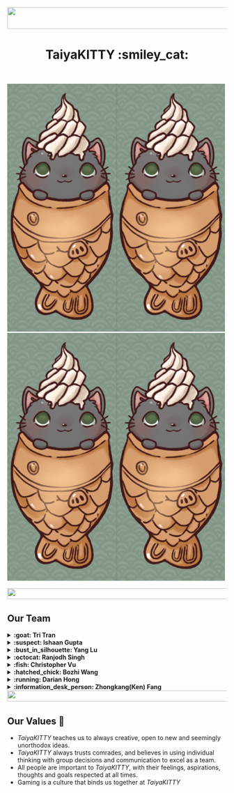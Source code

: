 <img src="https://via.placeholder.com/150/83e0cf/100001?text=+" width=1000 height=50>
<h1 align="center"> TaiyaKITTY :smiley_cat: </h1>
<img src="https://via.placeholder.com/150/83e0cf/100001?text=+" width=1000 height=12>

<span><img src="branding/logo.png" width=250/><img src="branding/logo.png" width=250/><img src="branding/logo.png" width=250/><img src="branding/logo.png" width=250/></span>

<img src="https://via.placeholder.com/150/83e0cf/100001?text=+" width=1000 height=25>

## Our Team 

<details>
  <summary>
  <strong>:goat: Tri Tran</strong>
    
  </summary>
  Math-CS | Junior
  https://github.com/tqt001
</details>

<details>
  <summary>
    <strong>:suspect: Ishaan Gupta</strong>
  </summary>
  CS: Bioinfomatics | Sophomore
  https://github.com/IshaanSD
  Passionate towards studying and implementing algorithms used in Biology and Machine Learning.
</details>


<details>
  <summary>
    <strong>:bust_in_silhouette: Yang Lu</strong>
    
  </summary>
  CS | Junior
  https://github.com/kevinlu1736
</details>

<details>
  <summary>
    <strong>:octocat: Ranjodh Singh</strong>
    
  </summary>
  CS | Junior
  https://github.com/rsingh84
  Love gaming and taking walks on the beach. 
</details>

<details>
  <summary>
    <strong>:fish: Christopher Vu</strong>
    
  </summary>
  CS | Sophomore
  https://github.com/crystoffar
</details>

<details>
  <summary>
    <strong>:hatched_chick: Bozhi Wang</strong>
    
  </summary>
  ECE:Computer Engineer | Junior
  https://github.com/Bowang1337
</details>

<details>
  <summary>
    <strong>:running: Darian Hong</strong>
    
  </summary>
  CS | Sophomore
  https://github.com/DurianH
</details>

<details>
  <summary>
    <strong>:information_desk_person: Zhongkang(Ken) Fang</strong>
    
  </summary>
  ECE:Computer Engineer | Junior
  https://github.com/z4fang
</details>

<img src="https://via.placeholder.com/150/83e0cf/100001?text=+" width=1000 height=25>

## Our Values 🌟

<ul>
  <li> <em>TaiyaKITTY</em> teaches us to always creative, open to new and seemingly unorthodox ideas. </li>
  <li> <em>TaiyaKITTY</em> always trusts comrades, and believes in using individual thinking with group decisions and communication to excel as a team.</li>
  <li> All people are important to <em>TaiyaKITTY</em>, with their feelings, aspirations, thoughts and goals respected at all times. </li>
  <li> Gaming is a culture that binds us together at <em>TaiyaKITTY</em></li>
</ul>

